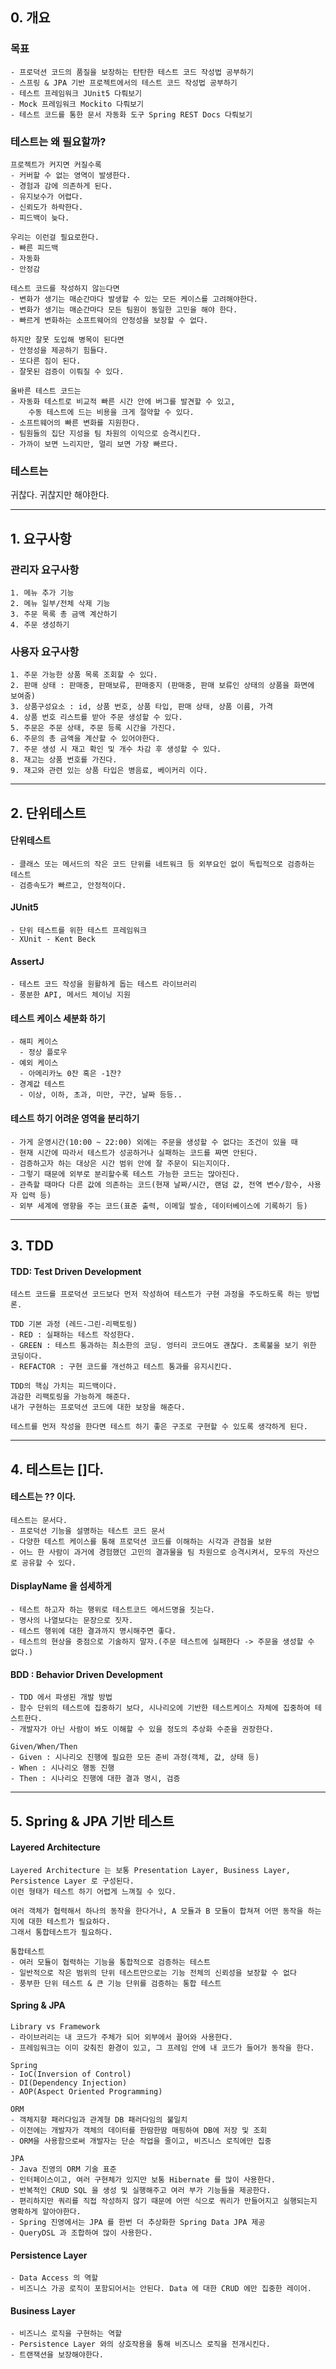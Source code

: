 ## 0. 개요
### 목표
```text
- 프로덕션 코드의 품질을 보장하는 탄탄한 테스트 코드 작성법 공부하기
- 스프링 & JPA 기반 프로젝트에서의 테스트 코드 작성법 공부하기
- 테스트 프레임워크 JUnit5 다뤄보기
- Mock 프레임워크 Mockito 다뤄보기
- 테스트 코드를 통한 문서 자동화 도구 Spring REST Docs 다뤄보기
```

### 테스트는 왜 필요할까?
```text
프로젝트가 커지면 커질수록
- 커버할 수 없는 영역이 발생한다.
- 경험과 감에 의존하게 된다.
- 유지보수가 어렵다.
- 신뢰도가 하락한다.
- 피드백이 늦다.

우리는 이런걸 필요로한다.
- 빠른 피드백
- 자동화
- 안정감

테스트 코드를 작성하지 않는다면
- 변화가 생기는 매순간마다 발생할 수 있는 모든 케이스를 고려해야한다.
- 변화가 생기는 매순간마다 모든 팀원이 동일한 고민을 해야 한다.
- 빠르게 변화하는 소프트웨어의 안정성을 보장할 수 없다.

하지만 잘못 도입해 병목이 된다면
- 안정성을 제공하기 힘들다.
- 또다른 짐이 된다.
- 잘못된 검증이 이뤄질 수 있다.

올바른 테스트 코드는
- 자동화 테스트로 비교적 빠른 시간 안에 버그를 발견할 수 있고, 
	수동 테스트에 드는 비용을 크게 절약할 수 있다.
- 소프트웨어의 빠른 변화를 지원한다.
- 팀원들의 집단 지성을 팀 차원의 이익으로 승격시킨다.
- 가까이 보면 느리지만, 멀리 보면 가장 빠르다.
```

### 테스트는
귀찮다.
귀찮지만 해야한다.

---

## 1. 요구사항

### 관리자 요구사항
```text
1. 메뉴 추가 기능
2. 메뉴 일부/전체 삭제 기능
3. 주문 목록 총 금액 계산하기
4. 주문 생성하기
```

### 사용자 요구사항
```text
1. 주문 가능한 상품 목록 조회할 수 있다.
2. 판매 상태 : 판매중, 판매보류, 판매중지 (판매중, 판매 보류인 상태의 상품을 화면에 보여줌)
3. 상품구성요소 : id, 상품 번호, 상품 타입, 판매 상태, 상품 이름, 가격
4. 상품 번호 리스트를 받아 주문 생성할 수 있다.
5. 주문은 주문 상태, 주문 등록 시간을 가진다.
6. 주문의 총 금액을 계산할 수 있어야한다.
7. 주문 생성 시 재고 확인 및 개수 차감 후 생성할 수 있다.
8. 재고는 상품 번호를 가진다.
9. 재고와 관련 있는 상품 타입은 병음료, 베이커리 이다.
```

---

## 2. 단위테스트
#### 단위테스트
```text
- 클래스 또는 메서드의 작은 코드 단위를 네트워크 등 외부요인 없이 독립적으로 검증하는 테스트
- 검증속도가 빠르고, 안정적이다.
```

#### JUnit5
```text
- 단위 테스트를 위한 테스트 프레임워크
- XUnit - Kent Beck
```

#### AssertJ
```text
- 테스트 코드 작성을 원활하게 돕는 테스트 라이브러리
- 풍분한 API, 메서드 체이닝 지원
```

#### 테스트 케이스 세분화 하기
```text
- 해피 케이스
  - 정상 플로우
- 예외 케이스
  - 아메리카노 0잔 혹은 -1잔?
- 경계값 테스트
  - 이상, 이하, 초과, 미만, 구간, 날짜 등등..
```

#### 테스트 하기 어려운 영역을 분리하기
```text
- 가게 운영시간(10:00 ~ 22:00) 외에는 주문을 생성할 수 없다는 조건이 있을 때
- 현재 시간에 따라서 테스트가 성공하거나 실패하는 코드를 짜면 안된다.
- 검증하고자 하는 대상은 시간 범위 안에 잘 주문이 되는지이다.
- 그렇기 때문에 외부로 분리할수록 테스트 가능한 코드는 많아진다.
- 관측할 때마다 다른 값에 의존하는 코드(현재 날짜/시간, 랜덤 값, 전역 변수/함수, 사용자 입력 등)
- 외부 세계에 영향을 주는 코드(표준 출력, 이메일 발송, 데이터베이스에 기록하기 등)
```
---
## 3. TDD
#### TDD: Test Driven Development
```text
테스트 코드를 프로덕션 코드보다 먼저 작성하여 테스트가 구현 과정을 주도하도록 하는 방법론.  

TDD 기본 과정 (레드-그린-리팩토링)
- RED : 실패하는 테스트 작성한다.
- GREEN : 테스트 통과하는 최소한의 코딩. 엉터리 코드여도 괜찮다. 초록불을 보기 위한 코딩이다. 
- REFACTOR : 구현 코드를 개선하고 테스트 통과를 유지시킨다.

TDD의 핵심 가치는 피드백이다.  
과감한 리팩토링을 가능하게 해준다.
내가 구현하는 프로덕션 코드에 대한 보장을 해준다.

테스트를 먼저 작성을 한다면 테스트 하기 좋은 구조로 구현할 수 있도록 생각하게 된다. 
```

---

## 4. 테스트는 []다.
#### 테스트는 ?? 이다.
```text
테스트는 문서다.
- 프로덕션 기능을 설명하는 테스트 코드 문서
- 다양한 테스트 케이스를 통해 프로덕션 코드를 이해하는 시각과 관점을 보완
- 어느 한 사람이 과거에 경험했던 고민의 결과물을 팀 차원으로 승격시켜서, 모두의 자산으로 공유할 수 있다.
```

#### DisplayName 을 섬세하게
```text
- 테스트 하고자 하는 행위로 테스트코드 메서드명을 짓는다.
- 명사의 나열보다는 문장으로 짓자.
- 테스트 행위에 대한 결과까지 명시해주면 좋다.
- 테스트의 현상을 중점으로 기술하지 말자.(주문 테스트에 실패한다 -> 주문을 생성할 수 없다.)
```

#### BDD : Behavior Driven Development
```text
- TDD 에서 파생된 개발 방법
- 함수 단위의 테스트에 집중하기 보다, 시나리오에 기반한 테스트케이스 자체에 집중하여 테스트한다.
- 개발자가 아닌 사람이 봐도 이해할 수 있을 정도의 추상화 수준을 권장한다.

Given/When/Then
- Given : 시나리오 진행에 필요한 모든 준비 과정(객체, 값, 상태 등)
- When : 시나리오 행동 진행
- Then : 시나리오 진행에 대한 결과 명시, 검증
```

---

## 5. Spring & JPA 기반 테스트

#### Layered Architecture
```text
Layered Architecture 는 보통 Presentation Layer, Business Layer, Persistence Layer 로 구성된다.
이런 형태가 테스트 하기 어렵게 느껴질 수 있다.

여러 객체가 협력해서 하나의 동작을 한다거나, A 모듈과 B 모듈이 합쳐져 어떤 동작을 하는지에 대한 테스트가 필요하다.
그래서 통합테스트가 필요하다.

통합테스트
- 여러 모듈이 협력하는 기능을 통합적으로 검증하는 테스트
- 일반적으로 작은 범위의 단위 테스트만으로는 기능 전체의 신뢰성을 보장할 수 없다
- 풍부한 단위 테스트 & 큰 기능 단위를 검증하는 통합 테스트
```

#### Spring & JPA
```text
Library vs Framework
- 라이브러리는 내 코드가 주체가 되어 외부에서 끌어와 사용한다.
- 프레임워크는 이미 갖춰진 환경이 있고, 그 프레임 안에 내 코드가 들어가 동작을 한다.

Spring
- IoC(Inversion of Control)
- DI(Dependency Injection)
- AOP(Aspect Oriented Programming)

ORM
- 객체지향 패러다임과 관계형 DB 패러다임의 불일치
- 이전에는 개발자가 객체의 데이터를 한땀한땀 매핑하여 DB에 저장 및 조회
- ORM을 사용함으로써 개발자는 단순 작업을 줄이고, 비즈니스 로직에만 집중

JPA
- Java 진영의 ORM 기술 표준
- 인터페이스이고, 여러 구현체가 있지만 보통 Hibernate 를 많이 사용한다.
- 반복적인 CRUD SQL 을 생성 및 실행해주고 여러 부가 기능들을 제공한다.
- 편리하지만 쿼리를 직접 작성하지 않기 때문에 어떤 식으로 쿼리가 만들어지고 실행되는지 명확하게 알아야한다.
- Spring 진영에서는 JPA 를 한번 더 추상화한 Spring Data JPA 제공
- QueryDSL 과 조합하여 많이 사용한다.
```

#### Persistence Layer
```text
- Data Access 의 역할
- 비즈니스 가공 로직이 포함되어서는 안된다. Data 에 대한 CRUD 에만 집중한 레이어.
```

#### Business Layer
```text
- 비즈니스 로직을 구현하는 역할
- Persistence Layer 와의 상호작용을 통해 비즈니스 로직을 전개시킨다.
- 트랜잭션을 보장해야한다.
```

